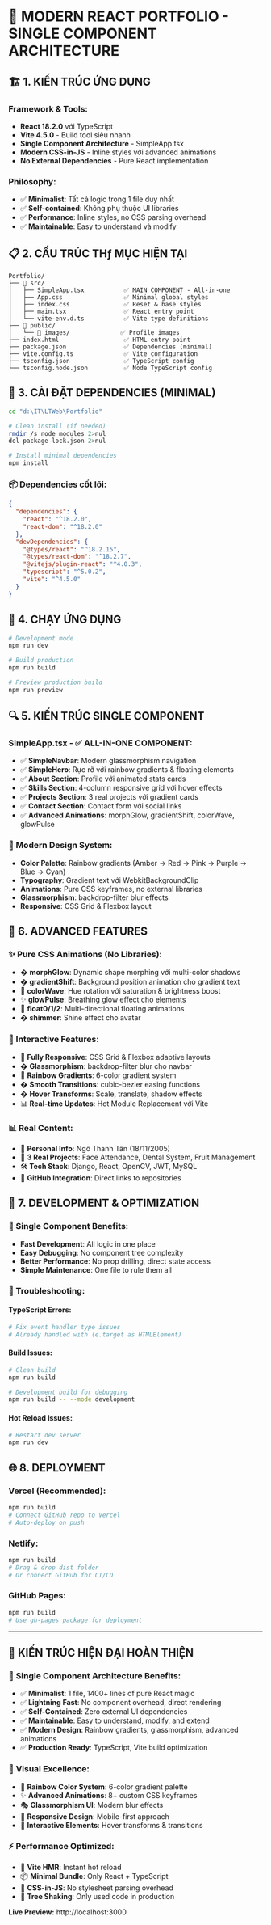 # 🚀 MODERN REACT PORTFOLIO - SINGLE COMPONENT ARCHITECTURE

## 🏗️ 1. KIẾN TRÚC ỨNG DỤNG

### Framework & Tools:
- **React 18.2.0** với TypeScript
- **Vite 4.5.0** - Build tool siêu nhanh
- **Single Component Architecture** - SimpleApp.tsx
- **Modern CSS-in-JS** - Inline styles với advanced animations
- **No External Dependencies** - Pure React implementation

### Philosophy:
- ✅ **Minimalist**: Tất cả logic trong 1 file duy nhất
- ✅ **Self-contained**: Không phụ thuộc UI libraries
- ✅ **Performance**: Inline styles, no CSS parsing overhead
- ✅ **Maintainable**: Easy to understand và modify

## 📋 2. CẤU TRÚC THƒ MỤC HIỆN TẠI

```
Portfolio/
├── 📁 src/
│   ├── SimpleApp.tsx           ✅ MAIN COMPONENT - All-in-one
│   ├── App.css                 ✅ Minimal global styles
│   ├── index.css               ✅ Reset & base styles
│   ├── main.tsx                ✅ React entry point
│   └── vite-env.d.ts           ✅ Vite type definitions
├── 📁 public/
│   └── 📁 images/              ✅ Profile images
├── index.html                  ✅ HTML entry point
├── package.json                ✅ Dependencies (minimal)
├── vite.config.ts              ✅ Vite configuration
├── tsconfig.json               ✅ TypeScript config
└── tsconfig.node.json          ✅ Node TypeScript config
```

## 🔧 3. CÀI ĐẶT DEPENDENCIES (MINIMAL)

```bash
cd "d:\IT\LTWeb\Portfolio"

# Clean install (if needed)
rmdir /s node_modules 2>nul
del package-lock.json 2>nul

# Install minimal dependencies
npm install
```

### 📦 Dependencies cốt lõi:
```json
{
  "dependencies": {
    "react": "^18.2.0",
    "react-dom": "^18.2.0"
  },
  "devDependencies": {
    "@types/react": "^18.2.15",
    "@types/react-dom": "^18.2.7",
    "@vitejs/plugin-react": "^4.0.3",
    "typescript": "^5.0.2",
    "vite": "^4.5.0"
  }
}
```

## 🚀 4. CHẠY ỨNG DỤNG

```bash
# Development mode
npm run dev

# Build production
npm run build

# Preview production build
npm run preview
```

## 🔍 5. KIẾN TRÚC SINGLE COMPONENT

### SimpleApp.tsx - ✅ ALL-IN-ONE COMPONENT:
- ✅ **SimpleNavbar**: Modern glassmorphism navigation
- ✅ **SimpleHero**: Rực rỡ với rainbow gradients & floating elements
- ✅ **About Section**: Profile với animated stats cards
- ✅ **Skills Section**: 4-column responsive grid với hover effects
- ✅ **Projects Section**: 3 real projects với gradient cards
- ✅ **Contact Section**: Contact form với social links
- ✅ **Advanced Animations**: morphGlow, gradientShift, colorWave, glowPulse

### 🎨 Modern Design System:
- **Color Palette**: Rainbow gradients (Amber → Red → Pink → Purple → Blue → Cyan)
- **Typography**: Gradient text với WebkitBackgroundClip
- **Animations**: Pure CSS keyframes, no external libraries
- **Glassmorphism**: backdrop-filter blur effects
- **Responsive**: CSS Grid & Flexbox layout

## 🎨 6. ADVANCED FEATURES

### ✨ Pure CSS Animations (No Libraries):
- � **morphGlow**: Dynamic shape morphing với multi-color shadows
- � **gradientShift**: Background position animation cho gradient text
- 🌊 **colorWave**: Hue rotation với saturation & brightness boost
- ✨ **glowPulse**: Breathing glow effect cho elements
- 🎯 **float0/1/2**: Multi-directional floating animations
- � **shimmer**: Shine effect cho avatar

### 🎯 Interactive Features:
- 📱 **Fully Responsive**: CSS Grid & Flexbox adaptive layouts
- � **Glassmorphism**: backdrop-filter blur cho navbar
- 🌈 **Rainbow Gradients**: 6-color gradient system
- � **Smooth Transitions**: cubic-bezier easing functions
- � **Hover Transforms**: Scale, translate, shadow effects
- 📊 **Real-time Updates**: Hot Module Replacement với Vite

### 📊 Real Content:
- 👤 **Personal Info**: Ngô Thanh Tân (18/11/2005)
- 💼 **3 Real Projects**: Face Attendance, Dental System, Fruit Management
- 🛠️ **Tech Stack**: Django, React, OpenCV, JWT, MySQL
- 🎯 **GitHub Integration**: Direct links to repositories

## 🔧 7. DEVELOPMENT & OPTIMIZATION

### 🎯 Single Component Benefits:
- **Fast Development**: All logic in one place
- **Easy Debugging**: No component tree complexity
- **Better Performance**: No prop drilling, direct state access
- **Simple Maintenance**: One file to rule them all

### 🔧 Troubleshooting:

#### TypeScript Errors:
```bash
# Fix event handler type issues
# Already handled with (e.target as HTMLElement)
```

#### Build Issues:
```bash
# Clean build
npm run build

# Development build for debugging
npm run build -- --mode development
```

#### Hot Reload Issues:
```bash
# Restart dev server
npm run dev
```

## 🌐 8. DEPLOYMENT

### Vercel (Recommended):
```bash
npm run build
# Connect GitHub repo to Vercel
# Auto-deploy on push
```

### Netlify:
```bash
npm run build
# Drag & drop dist folder
# Or connect GitHub for CI/CD
```

### GitHub Pages:
```bash
npm run build
# Use gh-pages package for deployment
```

---

## 🎉 KIẾN TRÚC HIỆN ĐẠI HOÀN THIỆN

### 🚀 **Single Component Architecture Benefits:**
- ✅ **Minimalist**: 1 file, 1400+ lines of pure React magic
- ✅ **Lightning Fast**: No component overhead, direct rendering
- ✅ **Self-Contained**: Zero external UI dependencies
- ✅ **Maintainable**: Easy to understand, modify, and extend
- ✅ **Modern Design**: Rainbow gradients, glassmorphism, advanced animations
- ✅ **Production Ready**: TypeScript, Vite build optimization

### 🎨 **Visual Excellence:**
- 🌈 **Rainbow Color System**: 6-color gradient palette
- ✨ **Advanced Animations**: 8+ custom CSS keyframes
- 🎭 **Glassmorphism UI**: Modern blur effects
- 📱 **Responsive Design**: Mobile-first approach
- 🎯 **Interactive Elements**: Hover transforms & transitions

### ⚡ **Performance Optimized:**
- 🚀 **Vite HMR**: Instant hot reload
- 📦 **Minimal Bundle**: Only React + TypeScript
- 🎨 **CSS-in-JS**: No stylesheet parsing overhead
- 🔄 **Tree Shaking**: Only used code in production

**Live Preview:** http://localhost:3000